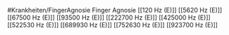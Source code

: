 #Krankheiten/FingerAgnosie
Finger Agnosie
[[120 Hz (E)]]
[[5620 Hz (E)]]
[[67500 Hz (E)]]
[[93500 Hz (E)]]
[[222700 Hz (E)]]
[[425000 Hz (E)]]
[[522530 Hz (E)]]
[[689930 Hz (E)]]
[[752630 Hz (E)]]
[[923700 Hz (E)]]